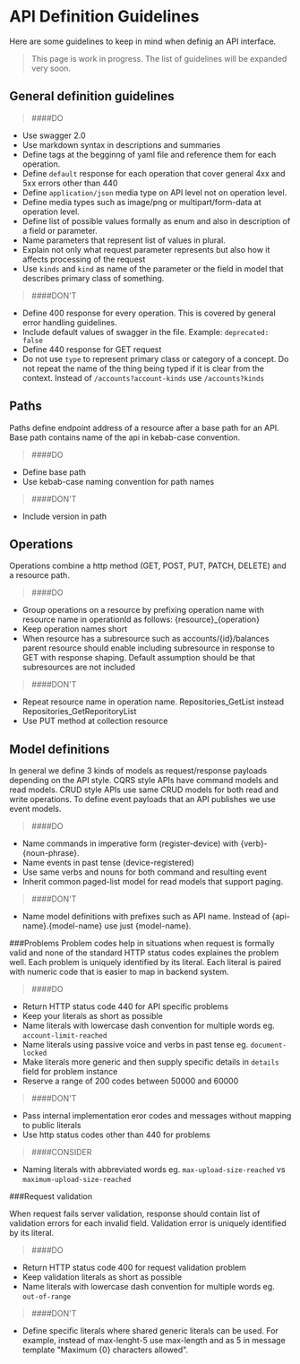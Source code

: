 
API Definition Guidelines
===================================
Here are some guidelines to keep in mind when definig an API interface.

> This page is work in progress. The list of guidelines will be expanded very soon.

General definition guidelines
-----------------------------
> ####DO
- Use swagger 2.0
- Use markdown syntax in descriptions and summaries
- Define tags at the begginng of yaml file and reference them for each operation.
- Define `default` response for each operation that cover general 4xx and 5xx errors other than 440
- Define `application/json` media type on API level not on operation level. 
- Define media types such as image/png or multipart/form-data at operation level.
- Define list of possible values formally as enum and also in description of a field or parameter.
- Name parameters that represent list of values in plural.
- Explain not only what request parameter represents but also how it affects processing of the request
- Use `kinds` and `kind` as name of the parameter or the field in model that describes primary class of something.  

> ####DON'T
- Define 400 response for every operation. This is covered by general error handling guidelines.
- Include default values of swagger in the file. Example: `deprecated: false`
- Define 440 response for GET request
- Do not use `type` to represent primary class or category of a concept.
Do not repeat the name of the thing being typed if it is clear from the context. Instead of `/accounts?account-kinds` use `/accounts?kinds`

Paths
-----
Paths define endpoint address of a resource after a base path for an API. Base path contains name of the api in kebab-case convention.
> ####DO
- Define base path
- Use kebab-case naming convention for path names

> ####DON'T
- Include version in path

Operations
----------
Operations combine a http method (GET, POST, PUT, PATCH, DELETE) and a resource path.
> ####DO
- Group operations on a resource by prefixing operation name with resource name in operationId as follows: {resource}_{operation}
- Keep operation names short
- When resource has a subresource such as accounts/{id}/balances parent resource should enable including subresource in response to GET with response shaping. Default assumption should be that subresources are not included

> ####DON'T
- Repeat resource name in operation name. Repositories_GetList instead Repositories_GetReporitoryList
- Use PUT method at collection resource

Model definitions
-----------------
In general we define 3 kinds of models as request/response payloads depending on the API style. CQRS style APIs have command models and read models. CRUD style APIs use same CRUD models for both read and write operations. To define event payloads that an API publishes we use event models.

> ####DO
- Name commands in imperative form (register-device) with {verb}-{noun-phrase}.
- Name events in past tense (device-registered)
- Use same verbs and nouns for both command and resulting event
- Inherit common paged-list model for read models that support paging.

> ####DON'T
- Name model definitions with prefixes such as API name. Instead of {api-name}.{model-name} use just {model-name}.


###Problems
Problem codes help in situations when request is formally valid and none of the standard HTTP status codes explaines the problem well. Each problem is uniquely identified by its literal. Each literal is paired with numeric code that is easier to map in backend system. 

> ####DO
- Return HTTP status code 440 for API specific problems
- Keep your literals as short as possible
- Name literals with lowercase dash convention for multiple words eg. `account-limit-reached`
- Name literals using passive voice and verbs in past tense eg. `document-locked`
- Make literals more generic and then supply specific details in `details` field for problem instance
- Reserve a range of 200 codes between 50000 and 60000

> ####DON'T
- Pass internal implementation eror codes and messages without mapping to public literals
- Use http status codes other than 440 for problems

> ####CONSIDER
- Naming literals with abbreviated words eg. `max-upload-size-reached` vs `maximum-upload-size-reached`

###Request validation

When request fails server validation, response should contain list of validation errors for each invalid field. Validation error is uniquely identified by its literal.

> ####DO
- Return HTTP status code 400 for request validation problem
- Keep validation literals as short as possible
- Name literals with lowercase dash convention for multiple words eg. `out-of-range`

> ####DON'T
- Define specific literals where shared generic literals can be used. For example, instead of max-lenght-5 use max-length and as  5 in message template "Maximum {0} characters allowed".
